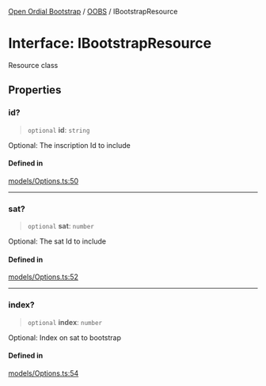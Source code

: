 [Open Ordial Bootstrap](../../README.md) / [OOBS](../README.md) / IBootstrapResource

# Interface: IBootstrapResource

Resource class

## Properties

### id?

> `optional` **id**: `string`

Optional: The inscription Id to include

#### Defined in

[models/Options.ts:50](https://github.com/open-ordinal/open-ordinal-bootstrap/blob/8b6e3eb87be9e88339623c1725de53a3825c8878/src/models/Options.ts#L50)

***

### sat?

> `optional` **sat**: `number`

Optional: The sat Id to include

#### Defined in

[models/Options.ts:52](https://github.com/open-ordinal/open-ordinal-bootstrap/blob/8b6e3eb87be9e88339623c1725de53a3825c8878/src/models/Options.ts#L52)

***

### index?

> `optional` **index**: `number`

Optional: Index on sat to bootstrap

#### Defined in

[models/Options.ts:54](https://github.com/open-ordinal/open-ordinal-bootstrap/blob/8b6e3eb87be9e88339623c1725de53a3825c8878/src/models/Options.ts#L54)
